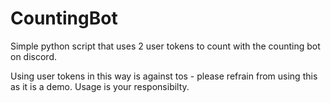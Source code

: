 # CountingBot

Simple python script that uses 2 user tokens to count with the counting bot on discord.

Using user tokens in this way is against tos - please refrain from using this as it is a demo. Usage is your responsibilty.
